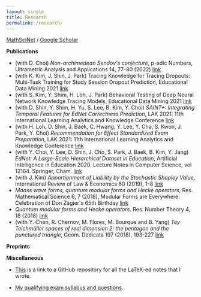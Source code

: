 ```yaml
---
layout: single
title: Research
permalink: /research/
---
```


[MathSciNet](https://mathscinet.ams.org/mathscinet/search/author.html?mrauthid=1266901)
/ [Google Scholar](https://scholar.google.com/citations?user=jdFDv6IAAAAJ&hl=en)

**Publications**

- (with D. Choi) *Non-archimedean Sendov's conjecture*, p-adic Numbers, Ultrametric Analysis and Applications 14, 77-80 (2022) [link](https://link.springer.com/article/10.1134/S2070046622010058)
- (with K. Kim, J. Shin, J. Park) Tracing Knowledge for Tracing Dropouts: Multi-Task Training for Study Session Dropout Prediction, Educational Data Mining 2021 [link](https://educationaldatamining.org/EDM2021/virtual/static/pdf/EDM21_paper_174.pdf)
- (with S. Kim, Y. Shim, H. Loh, J. Park) Behavioral Testing of Deep Neural Network Knowledge Tracing Models, Educational Data Mining 2021 [link](https://eric.ed.gov/?id=ED615512)
- (with D. Shin, Y. Shim, H. Yu, S. Lee, B. Kim, Y. Choi) *SAINT+: Integrating Temporal Features for EdNet Correctness Prediction*, LAK 2021: 11th International Learning Analytics and Knowledge Conference [link](https://dl.acm.org/doi/10.1145/3448139.3448188)
- (with H. Loh, D. Shin, J. Baek, C. Hwang, Y. Lee, Y. Cha, S. Kwon, J. Park, Y. Choi) *Recommendation for Effect Standardized Exam Preparation*, LAK 2021: 11th International Learning Analytics and Knowledge Conference [link](https://dl.acm.org/doi/abs/10.1145/3448139.3448177)
- (with Y. Choi, Y. Lee, D. Shin, J. Cho, S. Park, J. Baek, B. Kim, Y. Jang) *EdNet: A Large-Scale Hierarchical Dataset in Education*, Artificial Intelligence in Education 2020. Lecture Notes in Computer Science, vol 12164. Springer, Cham. [link](https://link.springer.com/chapter/10.1007/978-3-030-52240-7_13#citeas)
- (with J. Kim) *Apportionment of Liability by the Stochastic Shapley Value*, International Review of Law & Economics 60 (2019), 1-8 [link](https://www.sciencedirect.com/science/article/abs/pii/S014481881930153X)
- *Maass wave forms, quantum modular forms and Hecke operators*, Res. Mathematical Science 6, 7 (2018), Modular Forms are Everywhere: Celebration of Don Zagier's 65th Birthday [link](https://link.springer.com/article/10.1007/s40687-018-0170-0)
- *Quantum modular forms and Hecke operators*. Res. Number Theory 4, 18 (2018) [link](https://link.springer.com/article/10.1007/s40993-018-0114-1)
- (with Y. Chen, R. Chernov, M. Flores, M. Bourque and B. Yang) *Toy Teichmüller spaces of real dimension 2: the pentagon and the punctured triangle*, Geom. Dedicata 197 (2018), 193-227 [link](https://link.springer.com/article/10.1007/s10711-018-0325-6)

**Preprints**


**Miscellaneous**

* [This](https://github.com/seewoo5/math-notes) is a link to a GitHub repository for all the LaTeX-ed notes that I wrote.

* [My qualifying exam syllabus and questions](https://drive.google.com/file/d/1uhsUqZKRB0J-UDhJ1YFymrZ8J3EXde01/view).

